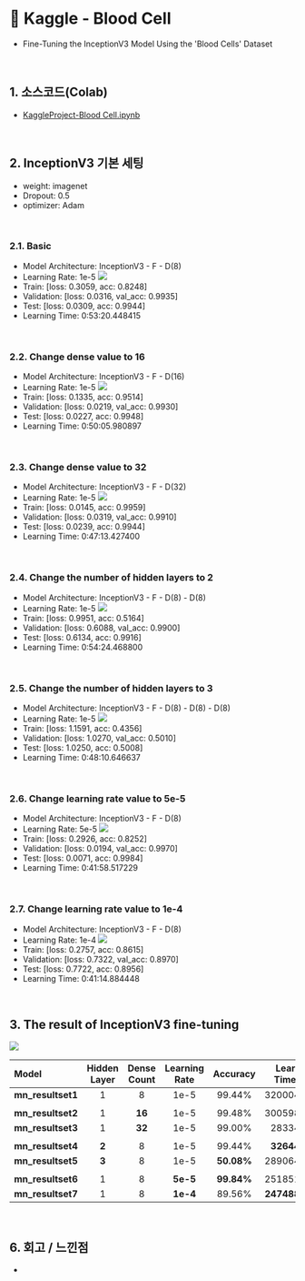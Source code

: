 # :pushpin: Kaggle - Blood Cell
- Fine-Tuning the InceptionV3 Model Using the 'Blood Cells' Dataset

</br>

## 1. 소스코드(Colab)
- [KaggleProject-Blood Cell.ipynb](https://colab.research.google.com/drive/18BXx_fb77k9KbYsv_bVidVf9FhbqK2KA#scrollTo=f2XiUpwDXhNq)

</br>

## 2. InceptionV3 기본 세팅
- weight: imagenet
- Dropout: 0.5
- optimizer: Adam

</br>

### 2.1. Basic
- Model Architecture: InceptionV3 - F - D(8)
- Learning Rate: 1e-5
![](./Graph/1.png)
- Train: [loss: 0.3059, acc: 0.8248]
- Validation: [loss: 0.0316, val_acc: 0.9935]
- Test: [loss: 0.0309, acc: 0.9944]
- Learning Time: 0:53:20.448415


</br>

### 2.2. Change dense value to 16
- Model Architecture: InceptionV3 - F - D(16)
- Learning Rate: 1e-5
![](./Graph/2.png)
- Train: [loss: 0.1335, acc: 0.9514]
- Validation: [loss: 0.0219, val_acc: 0.9930]
- Test: [loss: 0.0227, acc: 0.9948]
- Learning Time: 0:50:05.980897

</br>

### 2.3. Change dense value to 32
- Model Architecture: InceptionV3 - F - D(32)
- Learning Rate: 1e-5
![](./Graph/3.png)
- Train: [loss: 0.0145, acc: 0.9959]
- Validation: [loss: 0.0319, val_acc: 0.9910]
- Test: [loss: 0.0239, acc: 0.9944]
- Learning Time: 0:47:13.427400

</br>

### 2.4. Change the number of hidden layers to 2
- Model Architecture: InceptionV3 - F - D(8) - D(8)
- Learning Rate: 1e-5
![](./Graph/4.png)
- Train: [loss: 0.9951, acc: 0.5164]
- Validation: [loss: 0.6088, val_acc: 0.9900]
- Test: [loss: 0.6134, acc: 0.9916]
- Learning Time: 0:54:24.468800

</br>

### 2.5. Change the number of hidden layers to 3
- Model Architecture: InceptionV3 - F - D(8) - D(8) - D(8)
- Learning Rate: 1e-5
![](./Graph/5.png)
- Train: [loss: 1.1591, acc: 0.4356]
- Validation: [loss: 1.0270, val_acc: 0.5010]
- Test: [loss: 1.0250, acc: 0.5008]
- Learning Time: 0:48:10.646637

</br>

### 2.6. Change learning rate value to 5e-5
- Model Architecture: InceptionV3 - F - D(8)
- Learning Rate: 5e-5
![](./Graph/6.png)
- Train: [loss: 0.2926, acc: 0.8252]
- Validation: [loss: 0.0194, val_acc: 0.9970]
- Test: [loss: 0.0071, acc: 0.9984]
- Learning Time: 0:41:58.517229

</br>

### 2.7. Change learning rate value to 1e-4
- Model Architecture: InceptionV3 - F - D(8)
- Learning Rate: 1e-4
![](./Graph/7.png)
- Train: [loss: 0.2757, acc: 0.8615]
- Validation: [loss: 0.7322, val_acc: 0.8970]
- Test: [loss: 0.7722, acc: 0.8956]
- Learning Time: 0:41:14.884448

</br>

## 3. The result of InceptionV3 fine-tuning

![](./Graph/result.png)

| Model | Hidden Layer | Dense Count | Learning Rate | Accuracy | Learning Time(ms) | 
| :-- | :-: | :-: | :-: | :-: | :-: |
| **mn_resultset1** | 1 | 8 | 1e-5 | 99.44% | 3200044.415 |
|  |  |  |  |  |  |
| **mn_resultset2** | 1 | **16** | 1e-5 | 99.48% | 3005980.897 |
| **mn_resultset3** | 1 | **32** | 1e-5 | 99.00% | 2833427.4 |
|  |  |  |  |  |  |
| **mn_resultset4** | **2** | 8 | 1e-5 | 99.44% | **3264468.8** |
| **mn_resultset5** | **3** | 8 | 1e-5 | **50.08%** | 2890646.637 |
|  |  |  |  |  |  |
| **mn_resultset6** | 1 | 8 | **5e-5** | **99.84%** | 2518517.229 |
| **mn_resultset7** | 1 | 8 | **1e-4** | 89.56% | **2474884.448** |

</br>

## 6. 회고 / 느낀점
-

</br>
